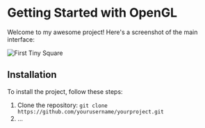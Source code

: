 # Getting Started with OpenGL

Welcome to my awesome project! Here's a screenshot of the main interface:

![First Tiny Square](OpenGL3/res/images/screenshot.jpg)

## Installation

To install the project, follow these steps:

1. Clone the repository: `git clone https://github.com/yourusername/yourproject.git`
2. ...